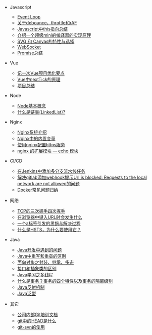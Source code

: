 
- Javascript
  - [Event Loop](Javascript/event-loop.md)
  - [关于debounce、throttle和rAF](Javascript/debounce-throttle-requestAnimationFrame.md)
  - [Javascript中this指向总结](Javascript/js-this.md)
  - [介绍一个超级mini的编译器的实现原理](Javascript/compiler.md)
  - [SVG 和 Canvas的特性与选择](Javascript/svg&canvas.md)
  - [WebSocket](Javascript/WebSocket.md)
  - [Promise总结](Javascript/promise.md)

- Vue
  - [记一次Vue项目优化要点](Vue/project-optimization.md)
  - [Vue中nextTick的原理](Vue/vue-summary.md)
  - [项目总结](Vue/project-summary.md)
  
- Node
  - [Node基本概念](node/1.node基本概念.md)
  - [什么是链表(LinkedList)?](node/什么是链表(LinkedList).md)
  
- Nginx
  - [Nginx系统介绍](nginx/nginx-index.md)
  - [Nginx中的内置变量](nginx/nginx-variables.md)
  - [使用nginx配置https服务](nginx/nginx-https.md)
  - [nginx 的扩展模块 — echo 模块](nginx/echo-nginx-module.md)
 
- CI/CD  
  - [在Jenkins中添加多分支流水线任务](cicd/10.%20%E5%9C%A8Jenkins%E4%B8%AD%E6%B7%BB%E5%8A%A0%E5%A4%9A%E5%88%86%E6%94%AF%E6%B5%81%E6%B0%B4%E7%BA%BF%E4%BB%BB%E5%8A%A1)  
  - [解决gitlab添加webhook提示Url is blocked: Requests to the local network are not allowed的问题](cicd/fix-gitlab-url-blocked)  
  - [Docker常见问题归纳](cicd/docker/docker%E5%B8%B8%E8%A7%81%E9%97%AE%E9%A2%98%E5%BD%92%E7%BA%B3)
  
- 网络
  - [TCP的三次握手四次挥手](HTTP/8.TCP的三次握手四次挥手.md)
  - [在浏览器中键入URL时会发生什么](HTTP/10.在浏览器中键入URL时会发生什么？.md)
  - [一个a标签引发的黑锅与解决过程](HTTP/一个a标签引发的黑锅与解决过程.md)
  - [什么是HSTS，为什么要使用它？](HTTP/HSTS.md)
  
- Java
  - [Java开发中遇到的问题](Java/java-knowledge-point.md)
  - [Java中重写和重载的区别](Java/override&overloading.md)
  - [面向对象之封装、继承、多态](Java/object-oriented-features.md)
  - [接口和抽象类的区别](Java/interface&abstract.md)
  - [Java学习之多线程](Java/thread.md)
  - [什么是事务？事务的四个特性以及事务的隔离级别](Java/transaction.md)
  - [Java反射机制](Java/reflection.md)
  - [Java泛型](Java/generics.md)

- 其它
  - [公司内部Git培训文档](dev-tools/git/git-training.md)
  - [git中的HEAD是什么](dev-tools/git/git中的HEAD是什么.md)
  - [git-svn的使用](dev-tools/git/git-svn.md)



